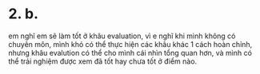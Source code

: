 # 2. b. 
em nghĩ em sẽ làm tốt ở khâu evaluation, vì e nghĩ khi mình không có chuyên môn, mình khó có thể thực hiện các khâu khác 1 cách hoàn chỉnh, nhưng khâu evalution có thể cho mình cái nhìn tổng quan hơn, và mình có thể trải nghiệm được xem đã tốt hay chưa tốt ở điểm nào.